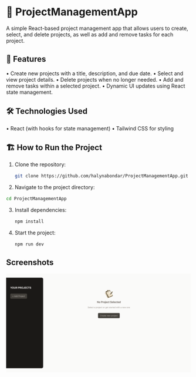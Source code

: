 # 📝 ProjectManagementApp

A simple React-based project management app that allows users to create, select, and delete projects, as well as add and remove tasks for each project.

## 🚀 Features
• Create new projects with a title, description, and due date. 
• Select and view project details. 
• Delete projects when no longer needed. 
• Add and remove tasks within a selected project. 
• Dynamic UI updates using React state management.

## 🛠️ Technologies Used
  • React (with hooks for state management)
  • Tailwind CSS for styling

## 🏗️ How to Run the Project

1. Clone the repository:
   ```bash
   git clone https://github.com/halynabondar/ProjectManagementApp.git
   ```
   
2. 	Navigate to the project directory:
   ```bash
   cd ProjectManagementApp
   ```

3. Install dependencies:
   ```bash
   npm install
   ```

4. Start the project:
   ```bash
   npm run dev
   ```

## Screenshots

![screencapture1.png](src/assets/screencapture1.png)